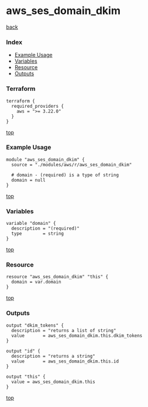 # aws_ses_domain_dkim
[back](../aws.md)
### Index
- [Example Usage](#example-usage)
- [Variables](#variables)
- [Resource](#resource)
- [Outputs](#outputs)
### Terraform
```hcl
terraform {
  required_providers {
    aws = ">= 3.22.0"
  }
}
```
[top](#index)
### Example Usage
```hcl
module "aws_ses_domain_dkim" {
  source = "./modules/aws/r/aws_ses_domain_dkim"

  # domain - (required) is a type of string
  domain = null
}
```
[top](#index)
### Variables
```hcl
variable "domain" {
  description = "(required)"
  type        = string
}
```
[top](#index)

### Resource
```hcl
resource "aws_ses_domain_dkim" "this" {
  domain = var.domain
}
```
[top](#index)
### Outputs
```hcl
output "dkim_tokens" {
  description = "returns a list of string"
  value       = aws_ses_domain_dkim.this.dkim_tokens
}

output "id" {
  description = "returns a string"
  value       = aws_ses_domain_dkim.this.id
}

output "this" {
  value = aws_ses_domain_dkim.this
}
```
[top](#index)
